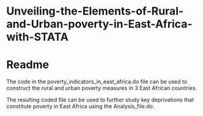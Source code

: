 # Unveiling-the-Elements-of-Rural-and-Urban-poverty-in-East-Africa-with-STATA

# Readme 

The code in the poverty_indicators_in_east_africa.do file can be used to construct the rural and urban poverty measures in 3 East African countries.

The resulting coded file can be used to further study key deprivations that constitute poverty in East Africa using the Analysis_file.do.  

